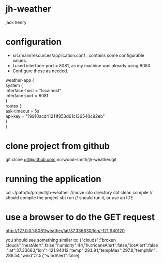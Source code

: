 # jh-weather
jack henry

# configuration
- src/main/resources/application.conf : contains some configurable values.
- I used interface-port = 8081, as my machine was already using 8080.
- Configure these as needed.
 
weather-app {  
  system {  
    interface-host = "localhost"  
    interface-port = 8081  
  }  
  routes {  
    ask-timeout = 5s  
    api-key = "19910acd41211f853d61c136540c92eb"  
  }  
}

# clone project from github
git clone git@github.com:norwood-smith/jh-weather.git

# running the application
cd ~/path/to/project/jh-weather  //move into directory
sbt clean compile  // should compile the project
sbt run            // should run it,  or use an IDE

# use a browser to do the GET request 
http://127.0.0.1:8081/weather/lat/37.336630/lon/-121.940120 

you should see something similar to:
{"clouds":"broken clouds","heatAlert":false,"humidity":44,"hurricaneAlert":false,"iceAlert":false,"lat":37.33663,"lon":-121.94012,"temp":293.91,"tempMax":297.9,"tempMin":288.54,"wind":2.57,"windAlert":false}


